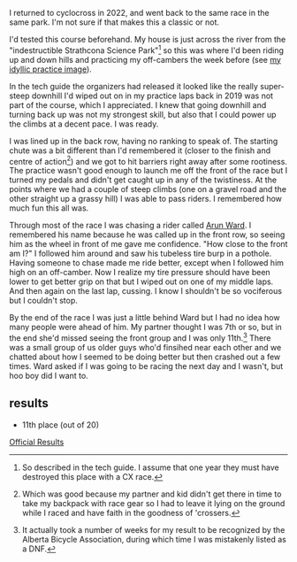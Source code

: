 I returned to cyclocross in 2022, and went back to the same race in the same park. I'm not sure if that makes this a classic or not. 

I'd tested this course beforehand. My house is just across the river from the "indestructible Strathcona Science Park"[^1] so this was where I'd been riding up and down hills and practicing my off-cambers the week before (see [my idyllic practice image](https://flic.kr/p/2nHsYvQ)). 

In the tech guide the organizers had released it looked like the really super-steep downhill I'd wiped out on in my practice laps back in 2019 was not part of the course, which I appreciated. I knew that going downhill and turning back up was not my strongest skill, but also that I could power up the climbs at a decent pace. I was ready.

[^1]: So described in the tech guide. I assume that one year they must have destroyed this place with a CX race.

I was lined up in the back row, having no ranking to speak of. The starting chute was a bit different than I'd remembered it (closer to the finish and centre of action[^2]) and we got to hit barriers right away after some rootiness. The practice wasn't good enough to launch me off the front of the race but I turned my pedals and didn't get caught up in any of the twistiness. At the points where we had a couple of steep climbs (one on a gravel road and the other straight up a grassy hill) I was able to pass riders. I remembered how much fun this all was.

[^2]: Which was good because my partner and kid didn't get there in time to take my backpack with race gear so I had to leave it lying on the ground while I raced and have faith in the goodness of 'crossers.

Through most of the race I was chasing a rider called [Arun Ward](https://www.crossresults.com/racer/216990). I remembered his name because he was called up in the front row, so seeing him as the wheel in front of me gave me confidence. "How close to the front am I?" I followed him around and saw his tubeless tire burp in a pothole. Having someone to chase made me ride better, except when I followed him high on an off-camber. Now I realize my tire pressure should have been lower to get better grip on that but I wiped out on one of my middle laps. And then again on the last lap, cussing. I know I shouldn't be so vociferous but I couldn't stop.

By the end of the race I was just a little behind Ward but I had no idea how many people were ahead of him. My partner thought I was 7th or so, but in the end she'd missed seeing the front group and I was only 11th.[^3] There was a small group of us older guys who'd finsihed near each other and we chatted about how I seemed to be doing better but then crashed out a few times. Ward asked if I was going to be racing the next day and I wasn't, but hoo boy did I want to.

[^3]: It actually took a number of weeks for my result to be recognized by the Alberta Bicycle Association, during which time I was mistakenly listed as a DNF.

## results
* 11th place (out of 20)

[Official Results](https://www.albertabicycle.ab.ca/uploads/files/Final%20Results%20-%202022%20Tubs%20on%20Tubs%20Superduperprestige.pdf)

